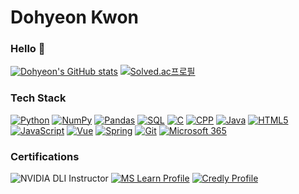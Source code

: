 # Dohyeon Kwon
### Hello 👋   
[![Dohyeon's GitHub stats](https://github-readme-stats.vercel.app/api?username=playdev7&theme=moltack&show_icons=true)](https://github.com/anuraghazra/github-readme-stats)
[![Solved.ac프로필](http://mazassumnida.wtf/api/v2/generate_badge?boj=playdev7)](https://solved.ac/playdev7)

### Tech Stack
[![Python](https://img.shields.io/badge/Python-3776AB.svg?&style=for-the-badge&logo=Python&logoColor=white)](https://www.python.org/)
[![NumPy](https://img.shields.io/badge/NumPy-013243.svg?&style=for-the-badge&logo=NumPy&logoColor=white)](https://numpy.org/)
[![Pandas](https://img.shields.io/badge/Pandas-150458.svg?&style=for-the-badge&logo=Pandas&logoColor=white)](https://pandas.pydata.org/)
[![SQL](https://img.shields.io/badge/SQL-003545.svg?&style=for-the-badge&logo=MariaDB&logoColor=white)](https://learn.microsoft.com/en-us/sql/?view=sql-server-ver16)
[![C](https://img.shields.io/badge/C-A8B9CC.svg?&style=for-the-badge&logo=C&logoColor=white)](https://learn.microsoft.com/en-us/cpp/c-language/?view=msvc-170)
[![CPP](https://img.shields.io/badge/CPP-00599C.svg?&style=for-the-badge&logo=cplusplus&logoColor=white)](https://learn.microsoft.com/en-us/cpp/?view=msvc-170)
[![Java](https://img.shields.io/badge/Java-007396.svg?&style=for-the-badge&logo=Oracle&logoColor=white)](https://docs.oracle.com/en/java/)
[![HTML5](https://img.shields.io/badge/HTML5-E34F26.svg?&style=for-the-badge&logo=HTML5&logoColor=white)](https://developer.mozilla.org/en/docs/Web/HTML)
[![JavaScript](https://img.shields.io/badge/JavaScript-F7DF1E.svg?&style=for-the-badge&logo=JavaScript&logoColor=white)](https://developer.mozilla.org/en/docs/Web/JavaScript)
[![Vue](https://img.shields.io/badge/vue.js-4FC08D.svg?&style=for-the-badge&logo=vuedotjs&logoColor=white)](https://vuejs.org/)
[![Spring](https://img.shields.io/badge/Spring-6DB33F.svg?&style=for-the-badge&logo=Spring&logoColor=white)](https://spring.io/)
[![Git](https://img.shields.io/badge/Git-F05032.svg?&style=for-the-badge&logo=Git&logoColor=white)](https://git-scm.com/)
[![Microsoft 365](https://img.shields.io/badge/Microsoft%20365-0B53CE.svg?&style=for-the-badge&logo=Microsoft&logoColor=white)](https://www.microsoft.com/microsoft-365)

### Certifications
![NVIDIA DLI Instructor](https://d29g4g2dyqv443.cloudfront.net/sites/default/files/akamai/dli/logo.png)
[![MS Learn Profile](https://img.shields.io/badge/go%20to%20MS%20Profile-5E5E5E.svg?&style=for-the-badge&logo=microsoft&logoColor=white)](https://learn.microsoft.com/ko-kr/users/dkwon/certifications)
[![Credly Profile](https://img.shields.io/badge/go%20to%20Credly%20Profile-FF6B00.svg?&style=for-the-badge&logo=credly&logoColor=white)](https://www.credly.com/users/dohyeon)
